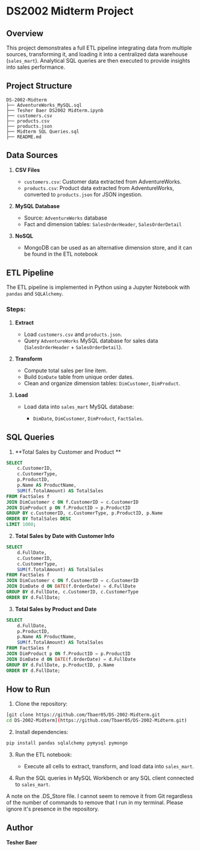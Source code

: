 # DS2002 Midterm Project

## Overview

This project demonstrates a full ETL pipeline integrating data from multiple sources, transforming it, and loading it into a centralized data warehouse (`sales_mart`). Analytical SQL queries are then executed to provide insights into sales performance.

## Project Structure

```
DS-2002-Midterm
├── AdventureWorks_MySQL.sql
├── Tesher Baer DS2002 Midterm.ipynb     
├── customers.csv           
├── products.csv            
├── products.json           
├── Midterm SQL Queries.sql        
├── README.md               
```

## Data Sources

1. **CSV Files**

   * `customers.csv`: Customer data extracted from AdventureWorks.
   * `products.csv`: Product data extracted from AdventureWorks, converted to `products.json` for JSON ingestion.
2. **MySQL Database**

   * Source: `AdventureWorks` database
   * Fact and dimension tables: `SalesOrderHeader`, `SalesOrderDetail`
3. **NoSQL**

   * MongoDB can be used as an alternative dimension store, and it can be found in  the ETL notebook

## ETL Pipeline

The ETL pipeline is implemented in Python using a Jupyter Notebook with `pandas` and `SQLAlchemy`.

### Steps:

1. **Extract**

   * Load `customers.csv` and `products.json`.
   * Query `AdventureWorks` MySQL database for sales data (`SalesOrderHeader` + `SalesOrderDetail`).
2. **Transform**

   * Compute total sales per line item.
   * Build `DimDate` table from unique order dates.
   * Clean and organize dimension tables: `DimCustomer`, `DimProduct`.
3. **Load**

   * Load data into `sales_mart` MySQL database:

     * `DimDate`, `DimCustomer`, `DimProduct`, `FactSales`.

## SQL Queries

1. **Total Sales by Customer and Product ** 

```sql
SELECT 
    c.CustomerID,
    c.CustomerType,
    p.ProductID,
    p.Name AS ProductName,
    SUM(f.TotalAmount) AS TotalSales
FROM FactSales f
JOIN DimCustomer c ON f.CustomerID = c.CustomerID
JOIN DimProduct p ON f.ProductID = p.ProductID
GROUP BY c.CustomerID, c.CustomerType, p.ProductID, p.Name
ORDER BY TotalSales DESC
LIMIT 1000;
```

2. **Total Sales by Date with Customer Info**

```sql
SELECT 
    d.FullDate,
    c.CustomerID,
    c.CustomerType,
    SUM(f.TotalAmount) AS TotalSales
FROM FactSales f
JOIN DimCustomer c ON f.CustomerID = c.CustomerID
JOIN DimDate d ON DATE(f.OrderDate) = d.FullDate
GROUP BY d.FullDate, c.CustomerID, c.CustomerType
ORDER BY d.FullDate;
```

3. **Total Sales by Product and Date**

```sql
SELECT 
    d.FullDate,
    p.ProductID,
    p.Name AS ProductName,
    SUM(f.TotalAmount) AS TotalSales
FROM FactSales f
JOIN DimProduct p ON f.ProductID = p.ProductID
JOIN DimDate d ON DATE(f.OrderDate) = d.FullDate
GROUP BY d.FullDate, p.ProductID, p.Name
ORDER BY d.FullDate;
```

## How to Run

1. Clone the repository:

```bash
[git clone https://github.com/Tbaer05/DS-2002-Midterm.git
cd DS-2002-Midterm](https://github.com/Tbaer05/DS-2002-Midterm.git)
```

2. Install dependencies:

```bash
pip install pandas sqlalchemy pymysql pymongo
```


3. Run the ETL notebook:

   * Execute all cells to extract, transform, and load data into `sales_mart`.

4. Run the SQL queries in MySQL Workbench or any SQL client connected to `sales_mart`.

A note on the .DS_Store file. I cannot seem to remove it from Git regardless of the number of commands to remove that I run in my terminal. Please ignore it's presence in the repository. 

## Author

**Tesher Baer**
